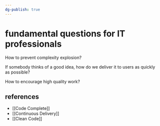 ```yaml
---
dg-publish: true
---
```

# fundamental questions for IT professionals

How to prevent complexity explosion?

If somebody thinks of a good idea, how do we deliver it to users as quickly as possible?

How to encourage high quality work?


## references

- [[Code Complete]]
- [[Continuous Delivery]]
- [[Clean Code]]


